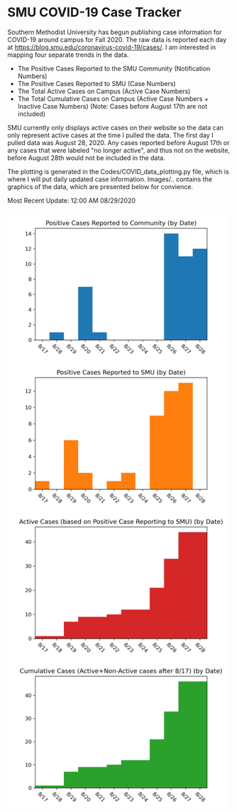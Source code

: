 # SMU COVID-19 Case Tracker

Southern Methodist University has begun publishing case information for COVID-19 around campus for Fall 2020. The raw data is reported each day at https://blog.smu.edu/coronavirus-covid-19/cases/. I am interested in mapping four separate trends in the data.

* The Positive Cases Reported to the SMU Community (Notification Numbers)
* The Positive Cases Reported to SMU (Case Numbers)
* The Total Active Cases on Campus (Active Case Numbers)
* The Total Cumulative Cases on Campus (Active Case Numbers + Inactive Case Numbers) (Note: Cases before August 17th are not included)

SMU currently only displays active cases on their website so the data can only represent active cases at the time I pulled the data. The first day I pulled data was August 28, 2020. Any cases reported before August 17th or any cases that were labeled "no longer active", and thus not on the website, before August 28th would not be included in the data.

The plotting is generated in the Codes/COVID_data_plotting.py file, which is where I will put daily updated case information. Images/.. contains the graphics of the data, which are presented below for convience.

Most Recent Update: 12:00 AM 08/29/2020 

<img src="Images/SMU_COVID19_community_notified_cases_08_28.jpg" width="500">
<img src="Images/SMU_COVID19_positive_test_cases_08_28.jpg" width="500">
<img src="Images/SMU_COVID19_active_cases_08_28v2.jpg" width="500">
<img src="Images/SMU_COVID19_cumulative_cases_08_28.jpg" width="500">
